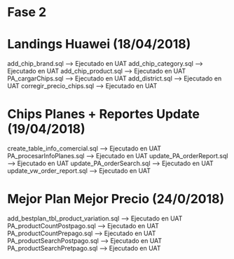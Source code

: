 Fase 2
===========

Landings Huawei (18/04/2018)
============================
add_chip_brand.sql --> Ejecutado en UAT
add_chip_category.sql --> Ejecutado en UAT
add_chip_product.sql --> Ejecutado en UAT
PA_cargarChips.sql --> Ejecutado en UAT
add_district.sql --> Ejecutado en UAT
corregir_precio_chips.sql --> Ejecutado en UAT

Chips Planes + Reportes Update (19/04/2018)
===========================================
create_table_info_comercial.sql --> Ejecutado en UAT
PA_procesarInfoPlanes.sql --> Ejecutado en UAT
update_PA_orderReport.sql --> Ejecutado en UAT
update_PA_orderSearch.sql --> Ejecutado en UAT
update_vw_order_report.sql --> Ejecutado en UAT

Mejor Plan Mejor Precio (24/0/2018)
===================================
add_bestplan_tbl_product_variation.sql --> Ejecutado en UAT
PA_productCountPostpago.sql --> Ejecutado en UAT
PA_productCountPrepago.sql --> Ejecutado en UAT
PA_productSearchPostpago.sql --> Ejecutado en UAT
PA_productSearchPretpago.sql --> Ejecutado en UAT